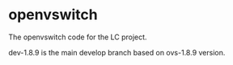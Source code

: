 openvswitch
===========

The openvswitch code for the LC project.

dev-1.8.9 is the main develop branch based on ovs-1.8.9 version.
